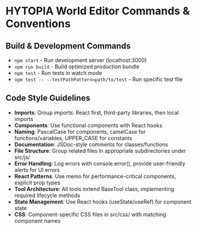 # HYTOPIA World Editor Commands & Conventions

## Build & Development Commands
- `npm start` - Run development server (localhost:3000)
- `npm run build` - Build optimized production bundle
- `npm test` - Run tests in watch mode
- `npm test -- --testPathPattern=path/to/test` - Run specific test file

## Code Style Guidelines
- **Imports**: Group imports: React first, third-party libraries, then local imports
- **Components**: Use functional components with React hooks
- **Naming**: PascalCase for components, camelCase for functions/variables, UPPER_CASE for constants
- **Documentation**: JSDoc-style comments for classes/functions
- **File Structure**: Group related files in appropriate subdirectories under src/js/
- **Error Handling**: Log errors with console.error(), provide user-friendly alerts for UI errors
- **React Patterns**: Use memo for performance-critical components, explicit prop types
- **Tool Architecture**: All tools extend BaseTool class, implementing required lifecycle methods
- **State Management**: Use React hooks (useState/useRef) for component state
- **CSS**: Component-specific CSS files in src/css/ with matching component names